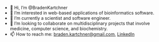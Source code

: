 - 👋 Hi, I’m @BradenKartchner
- 👀 I’m interested in web-based applications of bioinformatics software.
- 🌱 I’m currently a scientist and software engineer.
- 💞️ I’m looking to collaborate on multidisciplinary projects that involve medicine, computer science, and biochemistry.
- 📫 How to reach me: braden.kartchner@gmail.com, [LinkedIn](linkedin.com/in/braden-kartchner-53b190237/)

<!---
BradenKartchner/BradenKartchner is a ✨ special ✨ repository because its `README.md` (this file) appears on your GitHub profile.
You can click the Preview link to take a look at your changes.
--->
